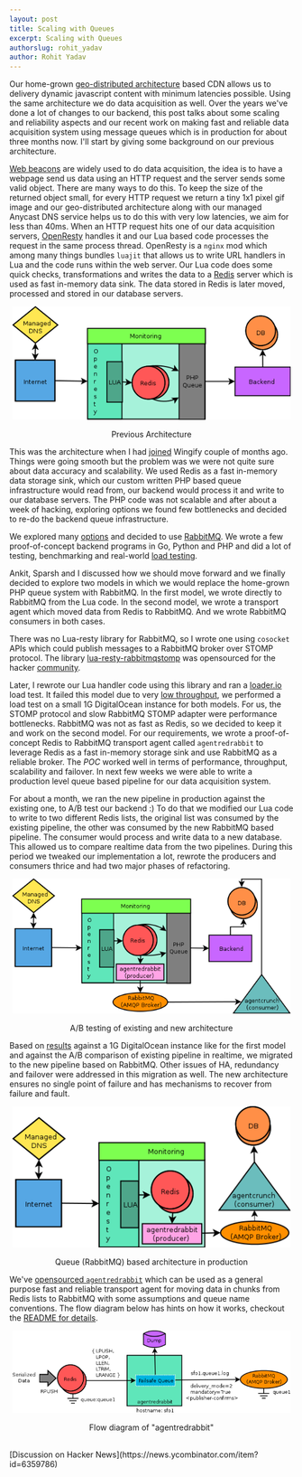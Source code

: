 ```yaml
---
layout: post
title: Scaling with Queues
excerpt: Scaling with Queues
authorslug: rohit_yadav
author: Rohit Yadav
---
```


Our home-grown [geo-distributed architecture](http://visualwebsiteoptimizer.com/split-testing-blog/geo-distributed-architecture/)
based CDN allows us to delivery dynamic javascript content with minimum
latencies possible. Using the same architecture we do data acquisition as well.
Over the years we've done a lot of changes to our backend, this post talks
about some scaling and reliability aspects and our recent work on making fast and
reliable data acquisition system using message queues which is in production for
about three months now. I'll start by giving some background on our previous
architecture.

[Web beacons](http://en.wikipedia.org/wiki/Web_bug) are widely used to do data
acquisition, the idea is to have a webpage send us data using an HTTP request
and the server sends some valid object. There are many ways to do this. To keep
the size of the returned object small, for every HTTP request we
return a tiny 1x1 pixel gif image and our geo-distributed architecture along with
our managed Anycast DNS service helps us to do this with very low latencies,
we aim for less than 40ms. When an HTTP request hits one of our data acquisition servers, [OpenResty](http://openresty.org)
handles it and our Lua based code processes the request in the same process thread.
OpenResty is a `nginx` mod which among many things bundles `luajit` that allows
us to write URL handlers in Lua and the code runs within the web server. Our Lua code
does some quick checks, transformations and writes the data to a [Redis](http://redis.io)
server which is used as fast in-memory data sink. The data stored in Redis is
later moved, processed and stored in our database servers.

<div style="text-align:center; margin:5px">
<img src="/images/2013/09/0.png"><br>
<p>Previous Architecture</p>
</div>

This was the architecture when I had [joined](http://team.wingify.com/friday-engineering-talks-at-wingify)
Wingify couple of months ago. Things were going smooth but the problem was we were
not quite sure about data accuracy and scalability. We used Redis as a fast
in-memory data storage sink, which our custom written PHP based queue infrastructure
would read from, our backend would process it and write to our database servers.
The PHP code was not scalable and after about a week of hacking, exploring options
we found few bottlenecks and decided to re-do the backend queue infrastructure.

We explored many [options](http://queues.io) and decided to use [RabbitMQ](http://www.rabbitmq.com).
We wrote a few proof-of-concept backend programs in Go, Python and PHP and
did a lot of testing, benchmarking and real-world [load testing](http://loader.io).

Ankit, Sparsh and I discussed how we should move forward and we finally
decided to explore two models in which we would replace the home-grown PHP queue
system with RabbitMQ. In the first model, we wrote directly to RabbitMQ from the
Lua code. In the second model, we wrote a transport agent which moved data from Redis
to RabbitMQ. And we wrote RabbitMQ consumers in both cases.

There was no Lua-resty library for RabbitMQ, so I wrote one using `cosocket` APIs
which could publish messages to a RabbitMQ broker over STOMP protocol. The library
[lua-resty-rabbitmqstomp](https://github.com/wingify/lua-resty-rabbitmqstomp) was
opensourced for the hacker [community](https://groups.google.com/forum/?fromgroups#!forum/openresty-en).

Later, I rewrote our Lua handler code using this library and ran a [loader.io](http://loader.io)
load test. It failed this model due to very [low throughput](http://ldr.io/154Xf1h),
we performed a load test on a small 1G DigitalOcean instance for both models.
For us, the STOMP protocol
and slow RabbitMQ STOMP adapter were performance bottlenecks. RabbitMQ was not
as fast as Redis, so we decided to keep it and work on the second
model. For our requirements, we wrote a proof-of-concept Redis to RabbitMQ transport
agent called `agentredrabbit` to leverage Redis as a fast in-memory storage sink and
use RabbitMQ as a reliable broker. The _POC_ worked well in terms of performance,
throughput, scalability and failover. In next few weeks we were able to write a
production level queue based pipeline for our data acquisition system.

For about a month, we ran the new pipeline in production against the existing one,
to A/B test our backend :) To do that we modified our Lua code to write to two
different Redis lists, the original list was consumed by the existing pipeline, the other was
consumed by the new RabbitMQ based pipeline. The consumer would process and write
data to a new database. This allowed us to compare realtime data from the two
pipelines. During this period we tweaked our implementation a lot, rewrote the
producers and consumers thrice and had two major phases of refactoring.

<div style="text-align:center; margin:5px">
<img src="/images/2013/09/1.png"><br>
<p>A/B testing of existing and new architecture</p>
</div>

Based on [results](http://ldr.io/1565jPu) against a 1G DigitalOcean instance like
for the first model and against the A/B comparison of existing pipeline in realtime,
we migrated to the new pipeline based on RabbitMQ. Other issues of HA,
redundancy and failover were addressed in this migration as well.
The new architecture ensures no single point of failure and has mechanisms to
recover from failure and fault.

<div style="text-align:center; margin:5px">
<img src="/images/2013/09/2.png"><br>
<p>Queue (RabbitMQ) based architecture in production</p>
</div>

We've [opensourced `agentredrabbit`](https://github.com/wingify/agentredrabbit)
which can be used as a general purpose fast and reliable transport agent for
moving data in chunks from Redis lists to RabbitMQ with some assumptions and queue
name conventions. The flow diagram below has hints on how it works, checkout the
[README for details](https://github.com/wingify/agentredrabbit).

<div style="text-align:center; margin:5px">
<img src="/images/2013/09/3.png"><br>
<p>Flow diagram of "agentredrabbit"</p>
</div>

<br>
[Discussion on Hacker News](https://news.ycombinator.com/item?id=6359786)

